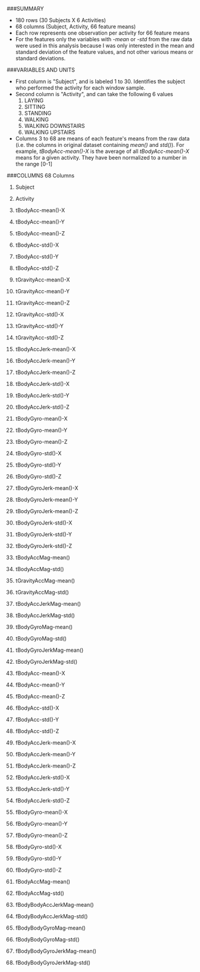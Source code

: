 ###SUMMARY
- 180 rows (30 Subjects X 6 Activities)
- 68 columns (Subject, Activity, 66 feature means) 
- Each row represents one observation per activity for 66 feature means
- For the features only the variables with *-mean* or *-std* from the raw data were used in this analysis because I was only interested in the mean and standard deviation of the feature values, and not other various means or standard deviations.

###VARIABLES AND UNITS
- First column is "Subject", and is labeled 1 to 30. Identifies the subject who performed the activity for each window sample.
- Second column is "Activity", and can take the following 6 values
	1. LAYING
	2. SITTING
	3. STANDING
	4. WALKING
	5. WALKING DOWNSTAIRS
	6. WALKING UPSTAIRS
- Columns 3 to 68 are means of each feature's means from the raw data (i.e. the columns in original dataset containing *mean()* and *std()*). For example, *tBodyAcc-mean()-X* is the average of all *tBodyAcc-mean()-X* means for a given activity. They have been normalized to a number in the range [0-1]

###COLUMNS
68 Columns

1.  Subject

2.  Activity

3.  tBodyAcc-mean()-X

4.  tBodyAcc-mean()-Y

5.  tBodyAcc-mean()-Z

6.  tBodyAcc-std()-X

7.  tBodyAcc-std()-Y

8.  tBodyAcc-std()-Z

9.  tGravityAcc-mean()-X

10.  tGravityAcc-mean()-Y

11.  tGravityAcc-mean()-Z

12.  tGravityAcc-std()-X

13.  tGravityAcc-std()-Y

14.  tGravityAcc-std()-Z

15.  tBodyAccJerk-mean()-X

16.  tBodyAccJerk-mean()-Y

17.  tBodyAccJerk-mean()-Z

18.  tBodyAccJerk-std()-X

19.  tBodyAccJerk-std()-Y

20.  tBodyAccJerk-std()-Z

21.  tBodyGyro-mean()-X

22.  tBodyGyro-mean()-Y

23.  tBodyGyro-mean()-Z

24.  tBodyGyro-std()-X

25.  tBodyGyro-std()-Y

26.  tBodyGyro-std()-Z

27.  tBodyGyroJerk-mean()-X

28.  tBodyGyroJerk-mean()-Y

29.  tBodyGyroJerk-mean()-Z

30.  tBodyGyroJerk-std()-X

31.  tBodyGyroJerk-std()-Y

32.  tBodyGyroJerk-std()-Z

33.  tBodyAccMag-mean()

34.  tBodyAccMag-std()

35.  tGravityAccMag-mean()

36.  tGravityAccMag-std()

37.  tBodyAccJerkMag-mean()

38.  tBodyAccJerkMag-std()

39.  tBodyGyroMag-mean()

40.  tBodyGyroMag-std()

41.  tBodyGyroJerkMag-mean()

42.  tBodyGyroJerkMag-std()

43.  fBodyAcc-mean()-X

44.  fBodyAcc-mean()-Y

45.  fBodyAcc-mean()-Z

46.  fBodyAcc-std()-X

47.  fBodyAcc-std()-Y

48.  fBodyAcc-std()-Z

49.  fBodyAccJerk-mean()-X

50.  fBodyAccJerk-mean()-Y

51.  fBodyAccJerk-mean()-Z

52.  fBodyAccJerk-std()-X

53.  fBodyAccJerk-std()-Y

54.  fBodyAccJerk-std()-Z

55.  fBodyGyro-mean()-X

56.  fBodyGyro-mean()-Y

57.  fBodyGyro-mean()-Z

58.  fBodyGyro-std()-X

59.  fBodyGyro-std()-Y

60.  fBodyGyro-std()-Z

61.  fBodyAccMag-mean()

62.  fBodyAccMag-std()

63.  fBodyBodyAccJerkMag-mean()

64.  fBodyBodyAccJerkMag-std()

65.  fBodyBodyGyroMag-mean()

66.  fBodyBodyGyroMag-std()

67.  fBodyBodyGyroJerkMag-mean()

68.  fBodyBodyGyroJerkMag-std()
